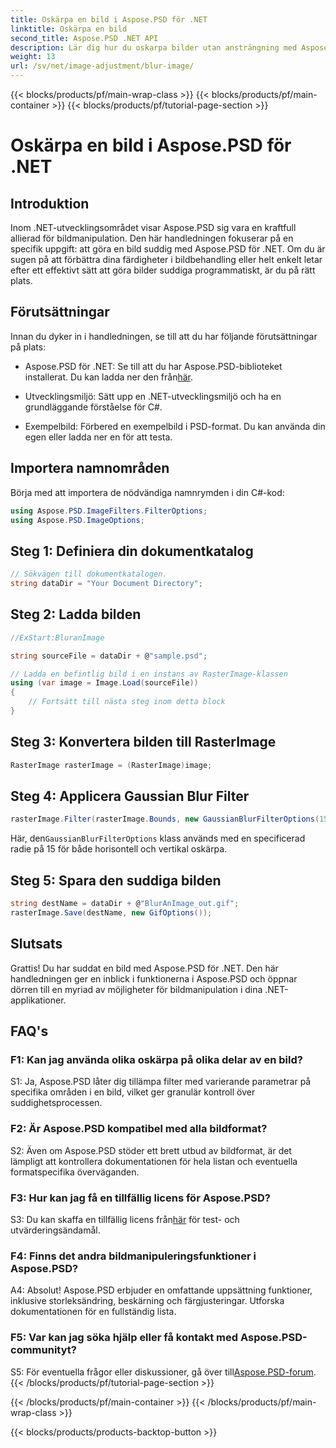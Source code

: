 ```yaml
---
title: Oskärpa en bild i Aspose.PSD för .NET
linktitle: Oskärpa en bild
second_title: Aspose.PSD .NET API
description: Lär dig hur du oskarpa bilder utan ansträngning med Aspose.PSD för .NET. En steg-för-steg-guide för sömlös bildmanipulation i dina C#-projekt.
weight: 13
url: /sv/net/image-adjustment/blur-image/
---
```


{{< blocks/products/pf/main-wrap-class >}}
{{< blocks/products/pf/main-container >}}
{{< blocks/products/pf/tutorial-page-section >}}

# Oskärpa en bild i Aspose.PSD för .NET

## Introduktion

Inom .NET-utvecklingsområdet visar Aspose.PSD sig vara en kraftfull allierad för bildmanipulation. Den här handledningen fokuserar på en specifik uppgift: att göra en bild suddig med Aspose.PSD för .NET. Om du är sugen på att förbättra dina färdigheter i bildbehandling eller helt enkelt letar efter ett effektivt sätt att göra bilder suddiga programmatiskt, är du på rätt plats.

## Förutsättningar

Innan du dyker in i handledningen, se till att du har följande förutsättningar på plats:

-  Aspose.PSD för .NET: Se till att du har Aspose.PSD-biblioteket installerat. Du kan ladda ner den från[här](https://releases.aspose.com/psd/net/).

- Utvecklingsmiljö: Sätt upp en .NET-utvecklingsmiljö och ha en grundläggande förståelse för C#.

- Exempelbild: Förbered en exempelbild i PSD-format. Du kan använda din egen eller ladda ner en för att testa.

## Importera namnområden

Börja med att importera de nödvändiga namnrymden i din C#-kod:

```csharp
using Aspose.PSD.ImageFilters.FilterOptions;
using Aspose.PSD.ImageOptions;
```

## Steg 1: Definiera din dokumentkatalog

```csharp
// Sökvägen till dokumentkatalogen.
string dataDir = "Your Document Directory";
```

## Steg 2: Ladda bilden

```csharp
//ExStart:BluranImage

string sourceFile = dataDir + @"sample.psd";

// Ladda en befintlig bild i en instans av RasterImage-klassen
using (var image = Image.Load(sourceFile))
{
    // Fortsätt till nästa steg inom detta block
}
```

## Steg 3: Konvertera bilden till RasterImage

```csharp
RasterImage rasterImage = (RasterImage)image;
```

## Steg 4: Applicera Gaussian Blur Filter

```csharp
rasterImage.Filter(rasterImage.Bounds, new GaussianBlurFilterOptions(15, 15));
```

 Här, den`GaussianBlurFilterOptions` klass används med en specificerad radie på 15 för både horisontell och vertikal oskärpa.

## Steg 5: Spara den suddiga bilden

```csharp
string destName = dataDir + @"BlurAnImage_out.gif";
rasterImage.Save(destName, new GifOptions());
```

## Slutsats

Grattis! Du har suddat en bild med Aspose.PSD för .NET. Den här handledningen ger en inblick i funktionerna i Aspose.PSD och öppnar dörren till en myriad av möjligheter för bildmanipulation i dina .NET-applikationer.

## FAQ's

### F1: Kan jag använda olika oskärpa på olika delar av en bild?

S1: Ja, Aspose.PSD låter dig tillämpa filter med varierande parametrar på specifika områden i en bild, vilket ger granulär kontroll över suddighetsprocessen.

### F2: Är Aspose.PSD kompatibel med alla bildformat?

S2: Även om Aspose.PSD stöder ett brett utbud av bildformat, är det lämpligt att kontrollera dokumentationen för hela listan och eventuella formatspecifika överväganden.

### F3: Hur kan jag få en tillfällig licens för Aspose.PSD?

 S3: Du kan skaffa en tillfällig licens från[här](https://purchase.aspose.com/temporary-license/) för test- och utvärderingsändamål.

### F4: Finns det andra bildmanipuleringsfunktioner i Aspose.PSD?

A4: Absolut! Aspose.PSD erbjuder en omfattande uppsättning funktioner, inklusive storleksändring, beskärning och färgjusteringar. Utforska dokumentationen för en fullständig lista.

### F5: Var kan jag söka hjälp eller få kontakt med Aspose.PSD-communityt?

 S5: För eventuella frågor eller diskussioner, gå över till[Aspose.PSD-forum](https://forum.aspose.com/c/psd/34).
{{< /blocks/products/pf/tutorial-page-section >}}

{{< /blocks/products/pf/main-container >}}
{{< /blocks/products/pf/main-wrap-class >}}

{{< blocks/products/products-backtop-button >}}
